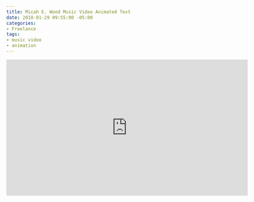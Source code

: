 ```yaml
---
title: Micah E. Wood Music Video Animated Text
date: 2018-01-29 09:55:00 -05:00
categories:
- Freelance
tags:
- music video
- animation
---
```


<div class="video-widescreen">
	<iframe src="https://player.vimeo.com/video/254713554?&loop=1" width="640" height="360" frameborder="0" webkitallowfullscreen mozallowfullscreen allowfullscreen></iframe>
</div>